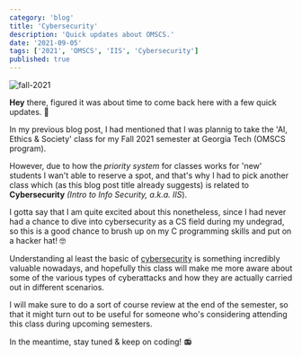 ```yaml
---
category: 'blog'
title: 'Cybersecurity'
description: 'Quick updates about OMSCS.'
date: '2021-09-05'
tags: ['2021', 'OMSCS', 'IIS', 'Cybersecurity']
published: true
---
```


![fall-2021](/static/images/blog-posts/fall-2021.jpg)

**Hey** there, figured it was about time to come back here with a few quick updates. 📰

In my previous blog post, I had mentioned that I was plannig to take the 'AI, Ethics & Society' class for my Fall 2021 semester at Georgia Tech (OMSCS program).

However, due to how the _priority system_ for classes works for 'new' students I wan't able to reserve a spot, and that's why I had to pick another class which (as this blog post title already suggests) is related to **Cybersecurity** _(Intro to Info Security, a.k.a. IIS_).

I gotta say that I am quite excited about this nonetheless, since I had never had a chance to dive into cybersecurity as a CS field during my undegrad, so this is a good chance to brush up on my C programming skills and put on a hacker hat! 🤓

Understanding al least the basic of [cybersecurity](https://omscs.gatech.edu/cs-6035-introduction-to-information-security) is something incredibly valuable nowadays, and hopefully this class will make me more aware about some of the various types of cyberattacks and how they are actually carried out in different scenarios.

I will make sure to do a sort of course review at the end of the semester, so that it might turn out to be useful for someone who's considering attending this class during upcoming semesters.

In the meantime, stay tuned & keep on coding! 📻
